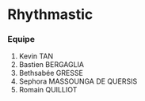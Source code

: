 # Rhythmastic

### Equipe
1. Kevin TAN
2. Bastien BERGAGLIA
3. Bethsabée GRESSE
4. Sephora MASSOUNGA DE QUERSIS
5. Romain QUILLIOT
